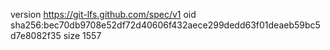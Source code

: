 version https://git-lfs.github.com/spec/v1
oid sha256:bec70db9708e52df72d40606f432aece299dedd63f01deaeb59bc5d7e8082f35
size 1557
